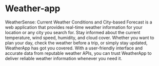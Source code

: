 # Weather-app
WeatherSense: Current Weather Conditions and City-based Forecast is a web application that provides real-time weather information for your location or any city you search for. Stay informed about the current temperature, wind speed, humidity, and cloud cover. Whether you want to plan your day, check the weather before a trip, or simply stay updated, WeatherApp has got you covered. With a user-friendly interface and accurate data from reputable weather APIs, you can trust WeatherApp to deliver reliable weather information whenever you need it.
